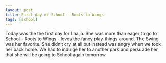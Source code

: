 ```yaml
---
layout: post
title: First day of School - Roots to Wings
tags: [school]
---
```


Today was the the first day for Laaija. She was more than eager to go to School  - Roots to Wings - loves the fancy play-things around. The Swing was her favorite. She didn’t cry at all but instead was angry when we took her back home. We had to indulge her to another park and persuade her that she will be going to School again tomorrow.
